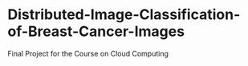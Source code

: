 # Distributed-Image-Classification-of-Breast-Cancer-Images
Final Project for the Course on Cloud Computing
